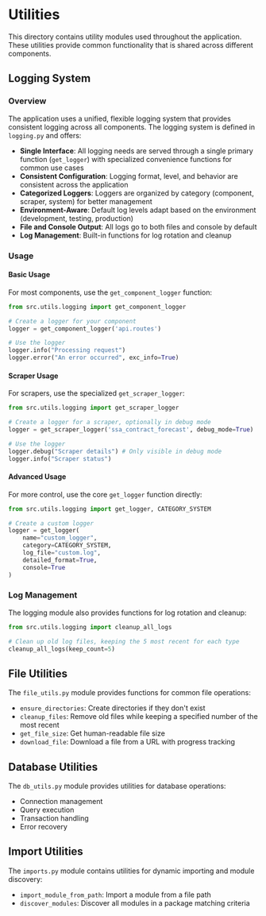 # Utilities

This directory contains utility modules used throughout the application. These utilities provide common functionality that is shared across different components.

## Logging System

### Overview

The application uses a unified, flexible logging system that provides consistent logging across all components. The logging system is defined in `logging.py` and offers:

- **Single Interface**: All logging needs are served through a single primary function (`get_logger`) with specialized convenience functions for common use cases
- **Consistent Configuration**: Logging format, level, and behavior are consistent across the application
- **Categorized Loggers**: Loggers are organized by category (component, scraper, system) for better management
- **Environment-Aware**: Default log levels adapt based on the environment (development, testing, production)
- **File and Console Output**: All logs go to both files and console by default
- **Log Management**: Built-in functions for log rotation and cleanup

### Usage

#### Basic Usage

For most components, use the `get_component_logger` function:

```python
from src.utils.logging import get_component_logger

# Create a logger for your component
logger = get_component_logger('api.routes')

# Use the logger
logger.info("Processing request")
logger.error("An error occurred", exc_info=True)
```

#### Scraper Usage

For scrapers, use the specialized `get_scraper_logger`:

```python
from src.utils.logging import get_scraper_logger

# Create a logger for a scraper, optionally in debug mode
logger = get_scraper_logger('ssa_contract_forecast', debug_mode=True)

# Use the logger
logger.debug("Scraper details") # Only visible in debug mode
logger.info("Scraper status")
```

#### Advanced Usage

For more control, use the core `get_logger` function directly:

```python
from src.utils.logging import get_logger, CATEGORY_SYSTEM

# Create a custom logger
logger = get_logger(
    name="custom_logger",
    category=CATEGORY_SYSTEM,
    log_file="custom.log",
    detailed_format=True,
    console=True
)
```

### Log Management

The logging module also provides functions for log rotation and cleanup:

```python
from src.utils.logging import cleanup_all_logs

# Clean up old log files, keeping the 5 most recent for each type
cleanup_all_logs(keep_count=5)
```

## File Utilities

The `file_utils.py` module provides functions for common file operations:

- `ensure_directories`: Create directories if they don't exist
- `cleanup_files`: Remove old files while keeping a specified number of the most recent
- `get_file_size`: Get human-readable file size
- `download_file`: Download a file from a URL with progress tracking

## Database Utilities

The `db_utils.py` module provides utilities for database operations:

- Connection management
- Query execution
- Transaction handling
- Error recovery

## Import Utilities

The `imports.py` module contains utilities for dynamic importing and module discovery:

- `import_module_from_path`: Import a module from a file path
- `discover_modules`: Discover all modules in a package matching criteria 